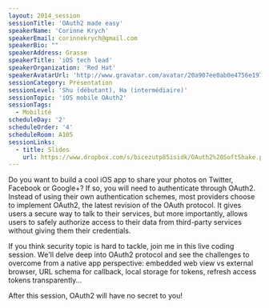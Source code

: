 ```yaml
---
layout: 2014_session
sessionTitle: 'OAuth2 made easy'
speakerName: 'Corinne Krych'
speakerEmail: corinnekrych@gmail.com
speakerBio: ""
speakerAddress: Grasse
speakerTitle: 'iOS tech lead'
speakerOrganization: 'Red Hat'
speakerAvatarUrl: 'http://www.gravatar.com/avatar/20a907ee0ab0e4756e19727209d0ac64?size=200&default=mm'
sessionCategory: Présentation
sessionLevel: 'Shu (débutant), Ha (intermédiaire)'
sessionTopic: 'iOS mobile OAuth2'
sessionTags:
  - Mobilité
scheduleDay: '2'
scheduleOrder: '4'
scheduleRoom: A105
sessionLinks:
  - title: Slides
    url: https://www.dropbox.com/s/bicezutp85isidk/OAuth2%20SoftShake.pdf?dl=0
---
```


Do you want to build a cool iOS app to share your photos on Twitter, Facebook or Google+? If so, you will need to authenticate through OAuth2. Instead of using their own authentication schemes, most providers choose to implement OAuth2, the latest revision of the OAuth protocol. It gives users a secure way to talk to their services, but more importantly, allows users to safely authorize access to their data from third-party services without giving them their credentials.

If you think security topic is hard to tackle, join me in this live coding session. We'll delve deep into OAuth2 protocol and see the challenges to overcome from a native app perspective: embedded web view vs external browser, URL schema for callback, local storage for tokens, refresh access tokens transparently...

After this session, OAuth2 will have no secret to you!

